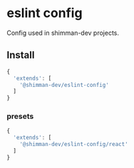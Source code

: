# eslint config

Config used in shimman-dev projects.

## Install

```js
{
  'extends': [
    '@shimman-dev/eslint-config'
  ]
}
```

### presets

```js
{
  'extends': [
    '@shimman-dev/eslint-config/react'
  ]
}
```
